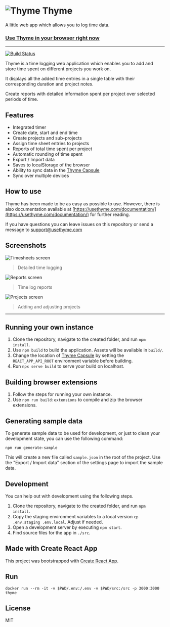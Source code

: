 # ![Thyme](/public/icons/favicon-32x32.png) Thyme

A little web app which allows you to log time data.

### [Use Thyme in your browser right now](https://usethyme.com)

---

[![Build Status](https://travis-ci.org/ThymeApp/thyme.svg?branch=master)](https://travis-ci.org/ThymeApp/thyme)

Thyme is a time logging web application which enables you to add and store time spent on different 
projects you work on.

It displays all the added time entries in a single table with their corresponding duration and
project notes.

Create reports with detailed information spent per project over selected periods of time.

## Features

- Integrated timer
- Create date, start and end time
- Create projects and sub-projects
- Assign time sheet entries to projects
- Reports of total time spent per project
- Automatic rounding of time spent
- Export / Import data
- Saves to localStorage of the browser
- Ability to sync data in the [Thyme Capsule](https://github.com/ThymeApp/thyme-capsule)
- Sync over multiple devices

## How to use

Thyme has been made to be as easy as possible to use. However, there is also documentation available
at [https://usethyme.com/documentation/](https://usethyme.com/documentation/) for further reading.

If you have questions you can leave issues on this repository or send a message to
[support@usethyme.com](mailto:support@usethyme.com)

## Screenshots

![Timesheets screen](/public/screenshots/screenshot_timesheets.png)
> Detailed time logging

![Reports screen](/public/screenshots/screenshot_reports.png)
> Time log reports

![Projects screen](/public/screenshots/screenshot_projects.png)
> Adding and adjusting projects

---

## Running your own instance

1. Clone the repository, navigate to the created folder, and run `npm install`.
2. Use `npm build` to build the application. Assets will be available in `build/`.
3. Change the location of [Thyme Capsule](https://github.com/ThymeApp/thyme-capsule) by setting the `REACT_APP_API_ROOT` environment variable before building.
4. Run `npx serve build` to serve your build on localhost.

## Building browser extensions

1. Follow the steps for running your own instance.
2. Use `npm run build:extensions` to compile and zip the browser extensions.

## Generating sample data

To generate sample data to be used for development, or just to clean your development state, you can
use the following command:

```
npm run generate-sample
```

This will create a new file called `sample.json` in the root of the project. Use the "Export / Import data"
section of the settings page to import the sample data.

## Development

You can help out with development using the following steps.

1. Clone the repository, navigate to the created folder, and run `npm install`.
2. Copy the staging environment variables to a local version `cp .env.staging .env.local`. Adjust if needed.
3. Open a development server by executing `npm start`.
4. Find source files for the app in `./src`.

## Made with Create React App

This project was bootstrapped with [Create React App](https://github.com/facebookincubator/create-react-app).

## Run
```
docker run --rm -it -v $PWD/.env:/.env -v $PWD/src:/src -p 3000:3000 thyme
```
## License

MIT
